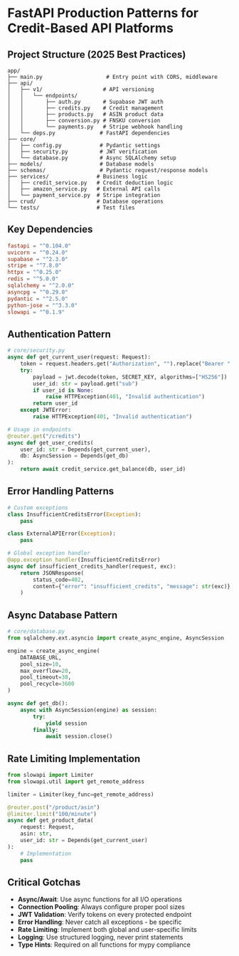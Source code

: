 # FastAPI Production Patterns for Credit-Based API Platforms

## Project Structure (2025 Best Practices)

```
app/
├── main.py                    # Entry point with CORS, middleware
├── api/
│   ├── v1/                   # API versioning
│   │   └── endpoints/
│   │       ├── auth.py       # Supabase JWT auth
│   │       ├── credits.py    # Credit management
│   │       ├── products.py   # ASIN product data
│   │       ├── conversion.py # FNSKU conversion
│   │       └── payments.py   # Stripe webhook handling
│   └── deps.py              # FastAPI dependencies
├── core/
│   ├── config.py            # Pydantic settings
│   ├── security.py          # JWT verification
│   └── database.py          # Async SQLAlchemy setup
├── models/                  # Database models
├── schemas/                 # Pydantic request/response models
├── services/               # Business logic
│   ├── credit_service.py   # Credit deduction logic
│   ├── amazon_service.py   # External API calls
│   └── payment_service.py  # Stripe integration
├── crud/                   # Database operations
└── tests/                  # Test files
```

## Key Dependencies

```toml
fastapi = "^0.104.0"
uvicorn = "^0.24.0"
supabase = "^2.3.0"
stripe = "^7.8.0"
httpx = "^0.25.0"
redis = "^5.0.0"
sqlalchemy = "^2.0.0"
asyncpg = "^0.29.0"
pydantic = "^2.5.0"
python-jose = "^3.3.0"
slowapi = "^0.1.9"
```

## Authentication Pattern

```python
# core/security.py
async def get_current_user(request: Request):
    token = request.headers.get("Authorization", "").replace("Bearer ", "")
    try:
        payload = jwt.decode(token, SECRET_KEY, algorithms=["HS256"])
        user_id: str = payload.get("sub")
        if user_id is None:
            raise HTTPException(401, "Invalid authentication")
        return user_id
    except JWTError:
        raise HTTPException(401, "Invalid authentication")

# Usage in endpoints
@router.get("/credits")
async def get_user_credits(
    user_id: str = Depends(get_current_user),
    db: AsyncSession = Depends(get_db)
):
    return await credit_service.get_balance(db, user_id)
```

## Error Handling Patterns

```python
# Custom exceptions
class InsufficientCreditsError(Exception):
    pass

class ExternalAPIError(Exception):
    pass

# Global exception handler
@app.exception_handler(InsufficientCreditsError)
async def insufficient_credits_handler(request, exc):
    return JSONResponse(
        status_code=402,
        content={"error": "insufficient_credits", "message": str(exc)}
    )
```

## Async Database Pattern

```python
# core/database.py
from sqlalchemy.ext.asyncio import create_async_engine, AsyncSession

engine = create_async_engine(
    DATABASE_URL,
    pool_size=10,
    max_overflow=20,
    pool_timeout=30,
    pool_recycle=3600
)

async def get_db():
    async with AsyncSession(engine) as session:
        try:
            yield session
        finally:
            await session.close()
```

## Rate Limiting Implementation

```python
from slowapi import Limiter
from slowapi.util import get_remote_address

limiter = Limiter(key_func=get_remote_address)

@router.post("/product/asin")
@limiter.limit("100/minute")
async def get_product_data(
    request: Request,
    asin: str,
    user_id: str = Depends(get_current_user)
):
    # Implementation
    pass
```

## Critical Gotchas

- **Async/Await**: Use async functions for all I/O operations
- **Connection Pooling**: Always configure proper pool sizes
- **JWT Validation**: Verify tokens on every protected endpoint
- **Error Handling**: Never catch all exceptions - be specific
- **Rate Limiting**: Implement both global and user-specific limits
- **Logging**: Use structured logging, never print statements
- **Type Hints**: Required on all functions for mypy compliance